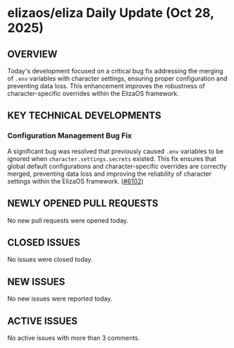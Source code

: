 # elizaos/eliza Daily Update (Oct 28, 2025)
## OVERVIEW 
Today's development focused on a critical bug fix addressing the merging of `.env` variables with character settings, ensuring proper configuration and preventing data loss. This enhancement improves the robustness of character-specific overrides within the ElizaOS framework.

## KEY TECHNICAL DEVELOPMENTS

### Configuration Management Bug Fix
A significant bug was resolved that previously caused `.env` variables to be ignored when `character.settings.secrets` existed. This fix ensures that global default configurations and character-specific overrides are correctly merged, preventing data loss and improving the reliability of character settings within the ElizaOS framework. ([#6102](https://github.com/elizaos/eliza/pull/6102))

## NEWLY OPENED PULL REQUESTS
No new pull requests were opened today.

## CLOSED ISSUES
No issues were closed today.

## NEW ISSUES
No new issues were reported today.

## ACTIVE ISSUES
No active issues with more than 3 comments.